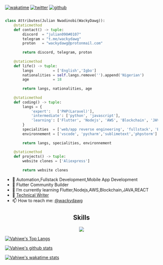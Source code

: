 <!-- new discord server: https://discord.gg/onlp -->
<!-- Hi skid <3 -->
[![wakatime](https://wakatime.com/badge/user/77640a77-0b7a-4fef-abde-4891fd797e8d.svg)](https://wakatime.com/@77640a77-0b7a-4fef-abde-4891fd797e8d)
[![twitter](https://img.shields.io/twitter/follow/wackydawg?label=followers&logo=twitter&color=%23007ec6&style=plastic)](https://twitter.com/wackydawg)
[![github](https://img.shields.io/github/followers/wackydawg?logo=github&style=plastic)](https://github.com/wackydawg?tab=followers)

<!-- <p align="center">
    <img alt="" src=https://img.shields.io/github/stars/wackydawg?style=for-the-badge&?affiliations=OWNER%2CCOLLABORATOR />
    <img alt="" src=https://komarev.com/ghpvc/?username=wackydawg&style=for-the-badge />
</p> -->

<p href="https://discord.gg/julian008" align="center">
    <img alt="" src=https://lanyard.cnrad.dev/api/840541540203626516/>
</p>

```python
class Attributes(Julian Nwadinobi(WackyDawg)):
	@staticmethod
	def contact() -> tuple:
	    discord  = "julian090#0107"
	    telegram = "t.me/wackydawg"
	    proton   = "wackydawg@protonmail.com"
	    
	    return discord, telegram, proton
	
	@staticmethod
	def life() -> tuple:
		langs         = ['English','Igbo']
		nationalities = self.langs.remove('').append('Nigerian')
		age           = 18
		
		return langs, nationalities, age
	
	@staticmethod
	def coding() -> tuple:
		langs = {
			'expert':   ['PHP(Laravel)'],
			'intermediate': ['python', 'javascript'],
			'learning': ['Flutter', 'Nodejs', 'AWS', 'Blockchain', 'JAVA','REACT JS']
		}
		specialities  = ['web/app reverse engineering', 'fullstack', 'Backend Development']
		environnement = ['vscode', 'pycharm','sublimetext','phpstorm']
		
		return langs, specialities, environnement
	
	@staticmethod
	def projects() -> tuple:
		website clones = ['Aliexpress']
		
		return website clones

```
- 🔭 Automation,Fullstack Development,Mobile App Development
- 💭 Flutter Community Builder
- 🌱 I’m currently learning Flutter,Nodejs,AWS,Blockchain,JAVA,REACT
- 🤔 [Technical Writer](https://medium.com/@wackydawg)
- 📫 How to reach me: [@wackydawg](https://twitter.com/wackydawg)


<h2 align="center">Skills </h2>

<p align="center">
  <a href="https://skillicons.dev">
    <img src="https://skillicons.dev/icons?i=python,golang,vscode,androidstudio,js,css,html,flutter,nodejs,laravel,arduino,raspberrypi,dart,react,aws,azure,gcp,mysql,mongodb,postgresql,expressjs" />
  </a>
</p>

[![Vahiwe's Top Langs](https://github-readme-stats.vercel.app/api/top-langs/?username=spartan&langs_count=8&hide=c%2B%2B,c,java&layout=compact&theme=dracula)](https://github.com/WackyDawg/github-readme-stats)

[![Vahiwe's github stats](https://denvercoder1-github-readme-stats.vercel.app/api/?username=spartan&show_icons=true&count_private=true&bg_color=161B22&title_color=F85D7F&icon_color=F8D866&text_color=FFFFFF&hide_border=true)](https://github.com/vahiwe/github-readme-stats)

[![Vahiwe's wakatime stats](https://github-readme-stats.vercel.app/api/wakatime?username=spartan&layout=compact&theme=dracula)](https://github.com/vahiwe/github-readme-stats)

<!--START_SECTION:waka-->
<!--END_SECTION:waka-->
